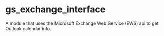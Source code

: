 # gs_exchange_interface

A module that uses the Microsoft Exchange Web Service (EWS) api to get Outlook calendar info.
